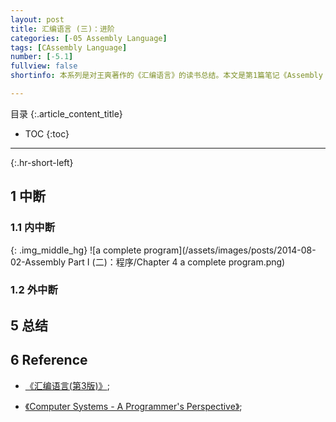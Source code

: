 ```yaml
---
layout: post
title: 汇编语言 (三)：进阶
categories: [-05 Assembly Language]
tags: [CAssembly Language]
number: [-5.1]
fullview: false
shortinfo: 本系列是对王爽著作的《汇编语言》的读书总结。本文是第1篇笔记《Assembly Part I (二)：程序》。

---
```

目录
{:.article_content_title}


* TOC
{:toc}

---
{:.hr-short-left}

## 1 中断 ##

### 1.1 内中断 ###

{: .img_middle_hg}
![a complete program](/assets/images/posts/2014-08-02-Assembly Part I (二)：程序/Chapter 4 a complete program.png)


### 1.2 外中断 ###


## 5 总结 ##


## 6 Reference ##

- [《汇编语言(第3版)》](https://www.amazon.cn/%E5%9B%BE%E4%B9%A6/dp/B00EYSPGYE?tag=et04-23);

- [《Computer Systems - A Programmer's Perspective》](https://www.amazon.com/Computer-Systems-Programmers-Perspective-2nd/dp/0136108040);



